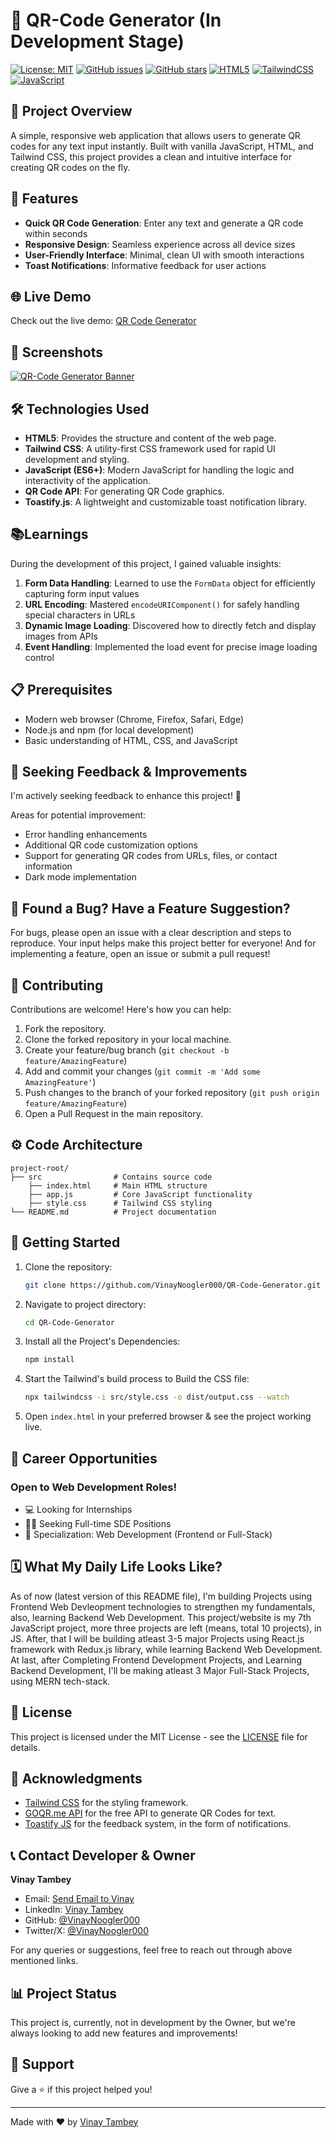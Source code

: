# 🔳 QR-Code Generator (In Development Stage)

[![License: MIT](https://img.shields.io/badge/License-MIT-yellow.svg)](https://github.com/VinayNoogler000/QR-Code-Generator/blob/main/LICENSE.txt)
[![GitHub issues](https://img.shields.io/github/issues/VinayNoogler000/QR-Code-Generator)](https://github.com/VinayNoogler000/QR-Code-Generator/issues)
[![GitHub stars](https://img.shields.io/github/stars/VinayNoogler000/QR-Code-Generator)](https://github.com/VinayNoogler000/QR-Code-Generator/stargazers)
[![HTML5](https://img.shields.io/badge/html5-%23E34F26.svg?style=for-the-badge&logo=html5&logoColor=white)](https://github.com/VinayNoogler000/QR-Code-Generator/blob/main/src/index.html)
[![TailwindCSS](https://img.shields.io/badge/tailwindcss-%2338B2AC.svg?style=for-the-badge&logo=tailwind-css&logoColor=white)](https://github.com/VinayNoogler000/QR-Code-Generator/blob/main/src/style.css)
[![JavaScript](https://img.shields.io/badge/javascript-%23323330.svg?style=for-the-badge&logo=javascript&logoColor=%23F7DF1E)](https://github.com/VinayNoogler000/QR-Code-Generator/blob/main/src/app.js)


## 🌟 Project Overview

A simple, responsive web application that allows users to generate QR codes for any text input instantly. Built with vanilla JavaScript, HTML, and Tailwind CSS, this project provides a clean and intuitive interface for creating QR codes on the fly.


## 🚀 Features

- **Quick QR Code Generation**: Enter any text and generate a QR code within seconds
- **Responsive Design**: Seamless experience across all device sizes
- **User-Friendly Interface**: Minimal, clean UI with smooth interactions
- **Toast Notifications**: Informative feedback for user actions


## 🌐 Live Demo

Check out the live demo: [QR Code Generator](https://qr-code-generator-by-vt.b-cdn.net/)


## 📸 Screenshots

[![QR-Code Generator Banner](https://i.postimg.cc/WbrYytSM/QR-Code-Generator.png)](https://qr-code-generator-by-vt.b-cdn.net/)


## 🛠️ Technologies Used

- **HTML5**: Provides the structure and content of the web page.
- **Tailwind CSS**: A utility-first CSS framework used for rapid UI development and styling.
- **JavaScript (ES6+)**: Modern JavaScript for handling the logic and interactivity of the application.
- **QR Code API**: For generating QR Code graphics.
- **Toastify.js**: A lightweight and customizable toast notification library.


## 📚Learnings

During the development of this project, I gained valuable insights:

1. **Form Data Handling**: Learned to use the `FormData` object for efficiently capturing form input values
2. **URL Encoding**: Mastered `encodeURIComponent()` for safely handling special characters in URLs
3. **Dynamic Image Loading**: Discovered how to directly fetch and display images from APIs
4. **Event Handling**: Implemented the load event for precise image loading control


## 📋 Prerequisites

- Modern web browser (Chrome, Firefox, Safari, Edge)
- Node.js and npm (for local development)
- Basic understanding of HTML, CSS, and JavaScript


## 🤔 Seeking Feedback & Improvements
I'm actively seeking feedback to enhance this project! 🌱

Areas for potential improvement:

* Error handling enhancements
* Additional QR code customization options
* Support for generating QR codes from URLs, files, or contact information
* Dark mode implementation


## 🐛 Found a Bug? Have a Feature Suggestion?

For bugs, please open an issue with a clear description and steps to reproduce. Your input helps make this project better for everyone!
And for implementing a feature, open an issue or submit a pull request!


## 🤝 Contributing

Contributions are welcome! Here's how you can help:

1. Fork the repository.
2. Clone the forked repository in your local machine.
2. Create your feature/bug branch (`git checkout -b feature/AmazingFeature`)
3. Add and commit your changes (`git commit -m 'Add some AmazingFeature'`)
4. Push changes to the branch of your forked repository (`git push origin feature/AmazingFeature`)
5. Open a Pull Request in the main repository.


## ⚙️ Code Architecture

```
project-root/
├── src                # Contains source code
    ├── index.html     # Main HTML structure
    ├── app.js         # Core JavaScript functionality
    ├── style.css      # Tailwind CSS styling
└── README.md          # Project documentation
```


## 🎯 Getting Started

1. Clone the repository:
   ```bash
   git clone https://github.com/VinayNoogler000/QR-Code-Generator.git
   ```

2. Navigate to project directory:
   ```bash
   cd QR-Code-Generator
   ```

3. Install all the Project's Dependencies:
   ```bash
   npm install
   ```

4. Start the Tailwind's build process to Build the CSS file:
   ```bash
   npx tailwindcss -i src/style.css -o dist/output.css --watch
   ```

5. Open `index.html` in your preferred browser & see the project working live.


## 🎯 Career Opportunities

### Open to Web Development Roles!

* 💻 Looking for Internships
* 👨‍💻 Seeking Full-time SDE Positions
* 📍 Specialization: Web Development (Frontend or Full-Stack)


## 🗓️ What My Daily Life Looks Like?
As of now (latest version of this README file), I'm building Projects using Frontend Web Devleopment technologies to strengthen my fundamentals, also, learning Backend Web Development. 
This project/website is my 7th JavaScript project, more three projects are left (means, total 10 projects), in JS. 
After, that I will be building atleast 3-5 major Projects using React.js framework with Redux.js library, while learning Backend Web Development.
At last, after Completing Frontend Development Projects, and Learning Backend Development, I'll be making atleast 3 Major Full-Stack Projects, using MERN tech-stack. 


## 📝 License

This project is licensed under the MIT License - see the [LICENSE](https://github.com/VinayNoogler000/QR-Code-Generator/blob/main/LICENSE.txt) file for details.


## 🙏 Acknowledgments

- [Tailwind CSS](https://tailwindcss.com/) for the styling framework.
- [GOQR.me API](https://goqr.me/api/) for the free API to generate QR Codes for text. 
- [Toastify JS](https://www.npmjs.com/package/toastify-js) for the feedback system, in the form of notifications.


## 📞 Contact Developer & Owner

**Vinay Tambey**
- Email: [Send Email to Vinay](mailto:vinaytambey000@gmail.com)
- LinkedIn: [Vinay Tambey](https://www.linkedin.com/in/vinaytambey)
- GitHub: [@VinayNoogler000](https://github.com/VinayNoogler000)
- Twitter/X: [@VinayNoogler000](https://x.com/VinayNoogler000)

For any queries or suggestions, feel free to reach out through above mentioned links.   


## 📊 Project Status

This project is, currently, not in development by the Owner, but we're always looking to add new features and improvements!


## 💼 Support

Give a ⭐️ if this project helped you!

---

Made with ❤️ by [Vinay Tambey](https://github.com/VinayNoogler000)